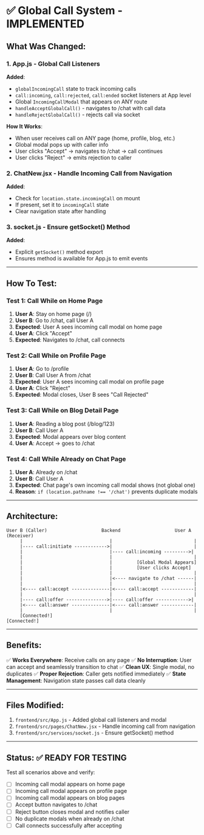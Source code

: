 # ✅ Global Call System - IMPLEMENTED

## What Was Changed:

### 1. App.js - Global Call Listeners
**Added**:
- `globalIncomingCall` state to track incoming calls
- `call:incoming`, `call:rejected`, `call:ended` socket listeners at App level
- Global `IncomingCallModal` that appears on ANY route
- `handleAcceptGlobalCall()` - navigates to /chat with call data
- `handleRejectGlobalCall()` - rejects call via socket

**How It Works**:
- When user receives call on ANY page (home, profile, blog, etc.)
- Global modal pops up with caller info
- User clicks "Accept" → navigates to /chat → call continues
- User clicks "Reject" → emits rejection to caller

### 2. ChatNew.jsx - Handle Incoming Call from Navigation
**Added**:
- Check for `location.state.incomingCall` on mount
- If present, set it to `incomingCall` state
- Clear navigation state after handling

### 3. socket.js - Ensure getSocket() Method
**Added**:
- Explicit `getSocket()` method export
- Ensures method is available for App.js to emit events

---

## How To Test:

### Test 1: Call While on Home Page
1. **User A**: Stay on home page (/)
2. **User B**: Go to /chat, call User A
3. **Expected**: User A sees incoming call modal on home page
4. **User A**: Click "Accept"
5. **Expected**: Navigates to /chat, call connects

### Test 2: Call While on Profile Page
1. **User A**: Go to /profile
2. **User B**: Call User A from /chat
3. **Expected**: User A sees incoming call modal on profile page
4. **User A**: Click "Reject"
5. **Expected**: Modal closes, User B sees "Call Rejected"

### Test 3: Call While on Blog Detail Page
1. **User A**: Reading a blog post (/blog/123)
2. **User B**: Call User A
3. **Expected**: Modal appears over blog content
4. **User A**: Accept → goes to /chat

### Test 4: Call While Already on Chat Page
1. **User A**: Already on /chat
2. **User B**: Call User A
3. **Expected**: Chat page's own incoming call modal shows (not global one)
4. **Reason**: `if (location.pathname !== '/chat')` prevents duplicate modals

---

## Architecture:

```
User B (Caller)                    Backend                    User A (Receiver)
     |                                |                              |
     |---- call:initiate ------------>|                              |
     |                                |---- call:incoming --------->|
     |                                |                              |
     |                                |         [Global Modal Appears]
     |                                |         [User clicks Accept]
     |                                |                              |
     |                                |<---- navigate to /chat ------|
     |                                |                              |
     |<---- call:accept --------------|<---- call:accept ------------|
     |                                |                              |
     |---- call:offer --------------->|---- call:offer ------------>|
     |<---- call:answer --------------|<---- call:answer ------------|
     |                                |                              |
     [Connected!]                                          [Connected!]
```

---

## Benefits:

✅ **Works Everywhere**: Receive calls on any page
✅ **No Interruption**: User can accept and seamlessly transition to chat
✅ **Clean UX**: Single modal, no duplicates
✅ **Proper Rejection**: Caller gets notified immediately
✅ **State Management**: Navigation state passes call data cleanly

---

## Files Modified:
1. `frontend/src/App.js` - Added global call listeners and modal
2. `frontend/src/pages/ChatNew.jsx` - Handle incoming call from navigation
3. `frontend/src/services/socket.js` - Ensure getSocket() method

---

## Status: ✅ READY FOR TESTING

Test all scenarios above and verify:
- [ ] Incoming call modal appears on home page
- [ ] Incoming call modal appears on profile page
- [ ] Incoming call modal appears on blog pages
- [ ] Accept button navigates to /chat
- [ ] Reject button closes modal and notifies caller
- [ ] No duplicate modals when already on /chat
- [ ] Call connects successfully after accepting
